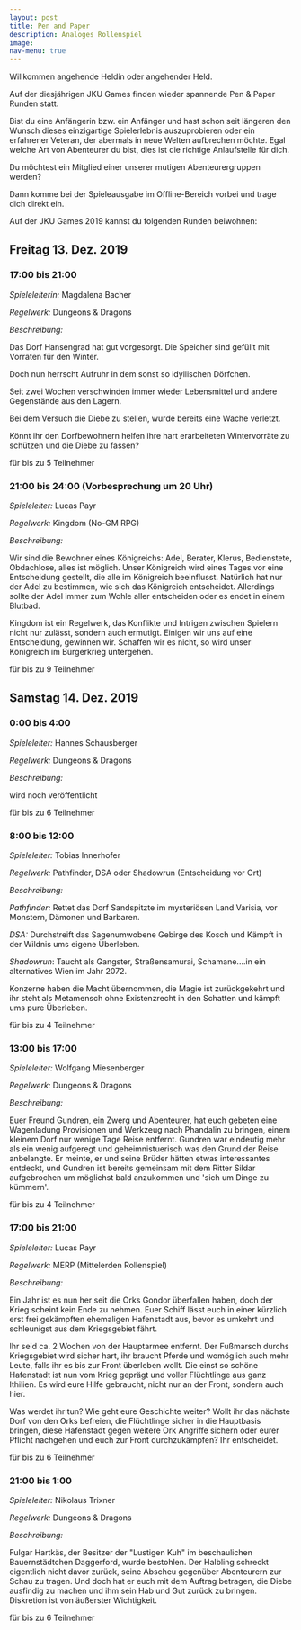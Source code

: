 ```yaml
---
layout: post
title: Pen and Paper
description: Analoges Rollenspiel
image: 
nav-menu: true
---
```


Willkommen angehende Heldin oder angehender Held.

Auf der diesjährigen JKU Games finden wieder spannende Pen & Paper
Runden statt.

Bist du eine Anfängerin bzw. ein Anfänger und hast schon seit längeren
den Wunsch dieses einzigartige Spielerlebnis auszuprobieren oder ein
erfahrener Veteran, der abermals in neue Welten aufbrechen möchte. Egal
welche Art von Abenteurer du bist, dies ist die richtige Anlaufstelle
für dich.

Du möchtest ein Mitglied einer unserer mutigen Abenteurergruppen werden?

Dann komme bei der Spieleausgabe im Offline-Bereich vorbei und trage
dich direkt ein.

Auf der JKU Games 2019 kannst du folgenden Runden beiwohnen:

## Freitag 13. Dez. 2019

### 17:00 bis 21:00

*Spieleleiterin:* Magdalena Bacher

*Regelwerk:* Dungeons & Dragons

*Beschreibung:*

Das Dorf Hansengrad hat gut vorgesorgt. Die Speicher sind gefüllt mit
Vorräten für den Winter.

Doch nun herrscht Aufruhr in dem sonst so idyllischen Dörfchen.

Seit zwei Wochen verschwinden immer wieder Lebensmittel und andere
Gegenstände aus den Lagern.

Bei dem Versuch die Diebe zu stellen, wurde bereits eine Wache verletzt.

Könnt ihr den Dorfbewohnern helfen ihre hart erarbeiteten Wintervorräte
zu schützen und die Diebe zu fassen?

für bis zu 5 Teilnehmer

### 21:00 bis 24:00 (Vorbesprechung um 20 Uhr)

*Spieleleiter:* Lucas Payr

*Regelwerk:* Kingdom (No-GM RPG)

*Beschreibung:*

Wir sind die Bewohner eines Königreichs: Adel, Berater, Klerus, Bedienstete, Obdachlose, alles ist möglich. Unser Königreich wird eines Tages vor eine Entscheidung gestellt, die alle im Königreich beeinflusst. Natürlich hat nur der Adel zu bestimmen, wie sich das Königreich entscheidet. Allerdings sollte der Adel immer zum Wohle aller entscheiden oder es endet in einem Blutbad.

Kingdom ist ein Regelwerk, das Konflikte und Intrigen zwischen Spielern nicht nur zulässt, sondern auch ermutigt. Einigen wir uns auf eine Entscheidung, gewinnen wir. Schaffen wir es nicht, so wird unser Königreich im Bürgerkrieg untergehen.

für bis zu 9 Teilnehmer

## Samstag 14. Dez. 2019

### 0:00 bis 4:00

*Spieleleiter:* Hannes Schausberger

*Regelwerk:* Dungeons & Dragons

*Beschreibung:*

wird noch veröffentlicht

für bis zu 6 Teilnehmer

### 8:00 bis 12:00

*Spieleleiter:* Tobias Innerhofer

*Regelwerk:* Pathfinder, DSA oder Shadowrun (Entscheidung vor Ort)

*Beschreibung:*

*Pathfinder:* Rettet das Dorf Sandspitzte im mysteriösen Land Varisia,
vor Monstern, Dämonen und Barbaren.

*DSA:* Durchstreift das Sagenumwobene Gebirge des Kosch und Kämpft in
der Wildnis ums eigene Überleben.

*Shadowrun*: Taucht als Gangster, Straßensamurai, Schamane\....in ein
alternatives Wien im Jahr 2072.

Konzerne haben die Macht übernommen, die Magie ist zurückgekehrt und ihr
steht als Metamensch ohne Existenzrecht in den Schatten und kämpft ums
pure Überleben.

für bis zu 4 Teilnehmer

### 13:00 bis 17:00

*Spieleleiter:* Wolfgang Miesenberger

*Regelwerk:* Dungeons & Dragons

*Beschreibung:*

Euer Freund Gundren, ein Zwerg und Abenteurer, hat euch gebeten eine
Wagenladung Provisionen und Werkzeug nach Phandalin zu bringen, einem
kleinem Dorf nur wenige Tage Reise entfernt. Gundren war eindeutig mehr
als ein wenig aufgeregt und geheimnistuerisch was den Grund der Reise
anbelangte. Er meinte, er und seine Brüder hätten etwas interessantes
entdeckt, und Gundren ist bereits gemeinsam mit dem Ritter Sildar
aufgebrochen um möglichst bald anzukommen und \'sich um Dinge zu
kümmern\'.

für bis zu 4 Teilnehmer

### 17:00 bis 21:00

*Spieleleiter:* Lucas Payr

*Regelwerk:* MERP (Mittelerden Rollenspiel)

*Beschreibung:*

Ein Jahr ist es nun her seit die Orks Gondor überfallen haben, doch der
Krieg scheint kein Ende zu nehmen. Euer Schiff lässt euch in einer
kürzlich erst frei gekämpften ehemaligen Hafenstadt aus, bevor es
umkehrt und schleunigst aus dem Kriegsgebiet fährt.

Ihr seid ca. 2 Wochen von der Hauptarmee entfernt. Der Fußmarsch durchs
Kriegsgebiet wird sicher hart, ihr braucht Pferde und womöglich auch
mehr Leute, falls ihr es bis zur Front überleben wollt. Die einst so
schöne Hafenstadt ist nun vom Krieg geprägt und voller Flüchtlinge aus
ganz Ithilien. Es wird eure Hilfe gebraucht, nicht nur an der Front,
sondern auch hier.

Was werdet ihr tun? Wie geht eure Geschichte weiter? Wollt ihr das
nächste Dorf von den Orks befreien, die Flüchtlinge sicher in die
Hauptbasis bringen, diese Hafenstadt gegen weitere Ork Angriffe sichern
oder eurer Pflicht nachgehen und euch zur Front durchzukämpfen? Ihr
entscheidet.

für bis zu 6 Teilnehmer

### 21:00 bis 1:00

*Spieleleiter:* Nikolaus Trixner

*Regelwerk:* Dungeons & Dragons

*Beschreibung:*

Fulgar Hartkäs, der Besitzer der "Lustigen Kuh" im beschaulichen Bauernstädtchen Daggerford, wurde bestohlen. Der Halbling schreckt eigentlich nicht davor zurück, seine Abscheu gegenüber Abenteurern zur Schau zu tragen. Und doch hat er euch mit dem Auftrag betragen, die Diebe ausfindig zu machen und ihm sein Hab und Gut zurück zu bringen. Diskretion ist von äußerster Wichtigkeit.

für bis zu 6 Teilnehmer
